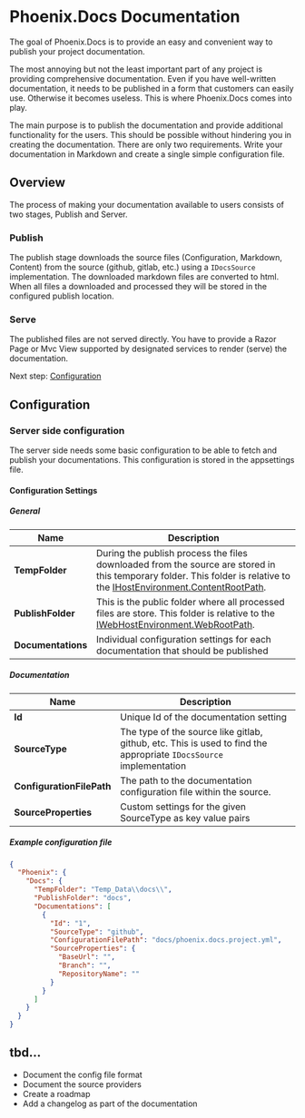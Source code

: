 # Phoenix.Docs Documentation

The goal of Phoenix.Docs is to provide an easy and convenient way to publish your project documentation. 

The most annoying but not the least important part of any project is providing comprehensive documentation. Even if you have 
well-written documentation, it needs to be published in a form that customers can easily use. Otherwise it becomes useless. 
This is where Phoenix.Docs comes into play. 

The main purpose is to publish the documentation and provide additional functionality for the users. This should be possible without 
hindering you in creating the documentation. There are only two requirements. 
Write your documentation in Markdown and create a single simple configuration file.

## Overview

The process of making your documentation available to users consists of two stages, Publish and Server.

### Publish

The publish stage downloads the source files (Configuration, Markdown, Content) from 
the source (github, gitlab, etc.) using a `IDocsSource` implementation. The downloaded markdown files are
converted to html. When all files a downloaded and processed they will be stored in the configured publish location.

### Serve

The published files are not served directly. You have to provide a Razor Page or Mvc View supported by designated services 
to render (serve) the documentation.

Next step: [Configuration](configuration.md)

## Configuration

### Server side configuration

The server side needs some basic configuration to be able to fetch and publish your documentations. This configuration 
is stored in the appsettings file. 

#### Configuration Settings

##### General

|Name|Description|
|---|---|
|**TempFolder**|During the publish process the files downloaded from the source are stored in this temporary folder. This folder is relative to the [IHostEnvironment.ContentRootPath](https://learn.microsoft.com/en-us/dotnet/api/microsoft.extensions.hosting.ihostenvironment.contentrootpath?view=dotnet-plat-ext-7.0#microsoft-extensions-hosting-ihostenvironment-contentrootpath). |
|**PublishFolder**|This is the public folder where all processed files are store. This folder is relative to the [IWebHostEnvironment.WebRootPath](https://learn.microsoft.com/en-us/dotnet/api/microsoft.extensions.hosting.ihostenvironment.contentrootpath?view=dotnet-plat-ext-7.0#microsoft-extensions-hosting-ihostenvironment-contentrootpath).|
|**Documentations**|Individual configuration settings for each documentation that should be published|

##### Documentation
|Name|Description|
|---|---|
|**Id**|Unique Id of the documentation setting|
|**SourceType**|The type of the source like gitlab, github, etc. This is used to find the appropriate `IDocsSource` implementation|
|**ConfigurationFilePath**|The path to the documentation configuration file within the source.|
|**SourceProperties**|Custom settings for the given SourceType as key value pairs|

##### Example configuration file

```json
{
  "Phoenix": {
    "Docs": {
      "TempFolder": "Temp_Data\\docs\\",
      "PublishFolder": "docs",
      "Documentations": [
        {
          "Id": "1",
          "SourceType": "github",
          "ConfigurationFilePath": "docs/phoenix.docs.project.yml",
          "SourceProperties": {
            "BaseUrl": "",
            "Branch": "",
            "RepositoryName": ""
          }
        }
      ]
    }
  }
}

```

## tbd...

- Document the config file format
- Document the source providers
- Create a roadmap
- Add a changelog as part of the documentation

